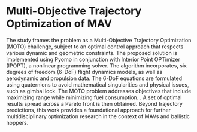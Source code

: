 # Multi-Objective Trajectory Optimization of MAV
 The study frames the problem as a Multi-Objective Trajectory Optimization (MOTO) challenge, subject to an optimal control approach that respects various dynamic and geometric constraints. The proposed solution is implemented using Pyomo in conjunction with Interior Point OPTimizer (IPOPT), a nonlinear programming solver. The algorithm incorporates, six degrees of freedom (6-DoF) flight dynamics models, as well as aerodynamic and propulsion data. The 6-DoF equations are formulated using quaternions to avoid mathematical singularities and physical issues, such as gimbal lock. The MOTO problem addresses objectives that include maximizing range while minimizing fuel consumption. . A set of optimal results spread across a Pareto front is then obtained. Beyond trajectory predictions, this work provides a foundational approach for further multidisciplinary optimization research in the context of MAVs and ballistic hoppers.
